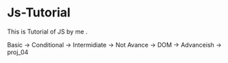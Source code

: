 # Js-Tutorial
This is Tutorial of JS by me .


Basic -> Conditional -> Intermidiate -> Not Avance -> DOM -> Advanceish -> proj_04
